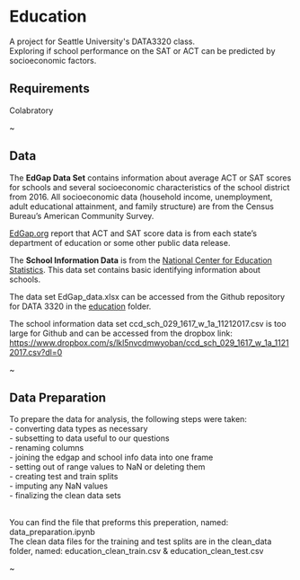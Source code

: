 # Education
A project for Seattle University's DATA3320 class. <br>
Exploring if school performance on the SAT or ACT can be predicted by socioeconomic factors.

## Requirements

  Colabratory

~




## Data

  The **EdGap Data Set** contains information about average ACT or SAT scores for schools and several socioeconomic characteristics of the school district from 2016. All socioeconomic data (household income, unemployment, adult educational attainment, and family structure) are from the Census Bureau’s American Community Survey.

[EdGap.org](https://www.edgap.org/#5/37.875/-96.987) report that ACT and SAT score data is from each state’s department of education or some other public data release. 

  The **School Information Data** is from the [National Center for Education Statistics](https://nces.ed.gov/ccd/pubschuniv.asp). This data set contains basic identifying information about schools.

The data set EdGap_data.xlsx can be accessed from the Github repository for DATA 3320 in the [education](https://github.com/brian-fischer/DATA-3320/tree/main/education) folder. 

The school information data set ccd_sch_029_1617_w_1a_11212017.csv is too large for Github and can be accessed from the dropbox link:
https://www.dropbox.com/s/lkl5nvcdmwyoban/ccd_sch_029_1617_w_1a_11212017.csv?dl=0


~

## Data Preparation

  To prepare the data for analysis, the following steps were taken: <br>
    - converting data types as necessary <br>
    - subsetting to data useful to our questions <br>
    - renaming columns <br>
    - joining the edgap and school info data into one frame <br>
    - setting out of range values to NaN or deleting them <br>
    - creating test and train splits <br>
    - imputing any NaN values <br>
    - finalizing the clean data sets <br> <br>
  
  You can find the file that preforms this preperation, named: data_preparation.ipynb <br>
  The clean data files for the training and test splits are in the clean_data folder, named: education_clean_train.csv & education_clean_test.csv

~



